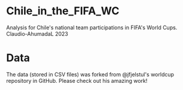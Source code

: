 # Chile_in_the_FIFA_WC
 Analysis for Chile's national team participations in FIFA's World Cups.
 Claudio-AhumadaL 2023


# Data

The data (stored in CSV files) was forked from @jfjelstul's worldcup repository in GitHub. Please check out his amazing work!
